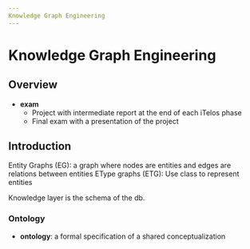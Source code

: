 ```yaml
---
Knowledge Graph Engineering
---
```


# Knowledge Graph Engineering

## Overview

- **exam**
  - Project with intermediate report at the end of each iTelos phase
  - Final exam with a presentation of the project

## Introduction

Entity Graphs (EG): a graph where nodes are entities and edges are relations between entities
EType graphs (ETG): Use class to represent entities

Knowledge layer is the schema of the db.

### Ontology

- **ontology**: a formal specification of a shared conceptualization
